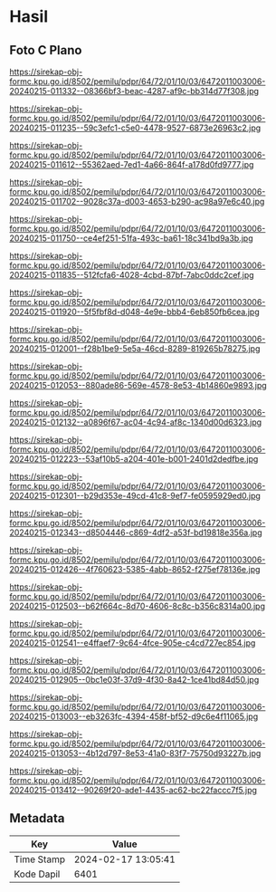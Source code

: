 # Hasil

## Foto C Plano

https://sirekap-obj-formc.kpu.go.id/8502/pemilu/pdpr/64/72/01/10/03/6472011003006-20240215-011332--08366bf3-beac-4287-af9c-bb314d77f308.jpg

https://sirekap-obj-formc.kpu.go.id/8502/pemilu/pdpr/64/72/01/10/03/6472011003006-20240215-011235--59c3efc1-c5e0-4478-9527-6873e26963c2.jpg

https://sirekap-obj-formc.kpu.go.id/8502/pemilu/pdpr/64/72/01/10/03/6472011003006-20240215-011612--55362aed-7ed1-4a66-864f-a178d0fd9777.jpg

https://sirekap-obj-formc.kpu.go.id/8502/pemilu/pdpr/64/72/01/10/03/6472011003006-20240215-011702--9028c37a-d003-4653-b290-ac98a97e6c40.jpg

https://sirekap-obj-formc.kpu.go.id/8502/pemilu/pdpr/64/72/01/10/03/6472011003006-20240215-011750--ce4ef251-51fa-493c-ba61-18c341bd9a3b.jpg

https://sirekap-obj-formc.kpu.go.id/8502/pemilu/pdpr/64/72/01/10/03/6472011003006-20240215-011835--512fcfa6-4028-4cbd-87bf-7abc0ddc2cef.jpg

https://sirekap-obj-formc.kpu.go.id/8502/pemilu/pdpr/64/72/01/10/03/6472011003006-20240215-011920--5f5fbf8d-d048-4e9e-bbb4-6eb850fb6cea.jpg

https://sirekap-obj-formc.kpu.go.id/8502/pemilu/pdpr/64/72/01/10/03/6472011003006-20240215-012001--f28b1be9-5e5a-46cd-8289-819265b78275.jpg

https://sirekap-obj-formc.kpu.go.id/8502/pemilu/pdpr/64/72/01/10/03/6472011003006-20240215-012053--880ade86-569e-4578-8e53-4b14860e9893.jpg

https://sirekap-obj-formc.kpu.go.id/8502/pemilu/pdpr/64/72/01/10/03/6472011003006-20240215-012132--a0896f67-ac04-4c94-af8c-1340d00d6323.jpg

https://sirekap-obj-formc.kpu.go.id/8502/pemilu/pdpr/64/72/01/10/03/6472011003006-20240215-012223--53af10b5-a204-401e-b001-2401d2dedfbe.jpg

https://sirekap-obj-formc.kpu.go.id/8502/pemilu/pdpr/64/72/01/10/03/6472011003006-20240215-012301--b29d353e-49cd-41c8-9ef7-fe0595929ed0.jpg

https://sirekap-obj-formc.kpu.go.id/8502/pemilu/pdpr/64/72/01/10/03/6472011003006-20240215-012343--d8504446-c869-4df2-a53f-bd19818e356a.jpg

https://sirekap-obj-formc.kpu.go.id/8502/pemilu/pdpr/64/72/01/10/03/6472011003006-20240215-012426--4f760623-5385-4abb-8652-f275ef78136e.jpg

https://sirekap-obj-formc.kpu.go.id/8502/pemilu/pdpr/64/72/01/10/03/6472011003006-20240215-012503--b62f664c-8d70-4606-8c8c-b356c8314a00.jpg

https://sirekap-obj-formc.kpu.go.id/8502/pemilu/pdpr/64/72/01/10/03/6472011003006-20240215-012541--e4ffaef7-9c64-4fce-905e-c4cd727ec854.jpg

https://sirekap-obj-formc.kpu.go.id/8502/pemilu/pdpr/64/72/01/10/03/6472011003006-20240215-012905--0bc1e03f-37d9-4f30-8a42-1ce41bd84d50.jpg

https://sirekap-obj-formc.kpu.go.id/8502/pemilu/pdpr/64/72/01/10/03/6472011003006-20240215-013003--eb3263fc-4394-458f-bf52-d9c6e4f11065.jpg

https://sirekap-obj-formc.kpu.go.id/8502/pemilu/pdpr/64/72/01/10/03/6472011003006-20240215-013053--4b12d797-8e53-41a0-83f7-75750d93227b.jpg

https://sirekap-obj-formc.kpu.go.id/8502/pemilu/pdpr/64/72/01/10/03/6472011003006-20240215-013412--90269f20-ade1-4435-ac62-bc22faccc7f5.jpg


## Metadata

| Key        | Value               |
| ---------- | ------------------- |
| Time Stamp | 2024-02-17 13:05:41 |
| Kode Dapil | 6401                |



